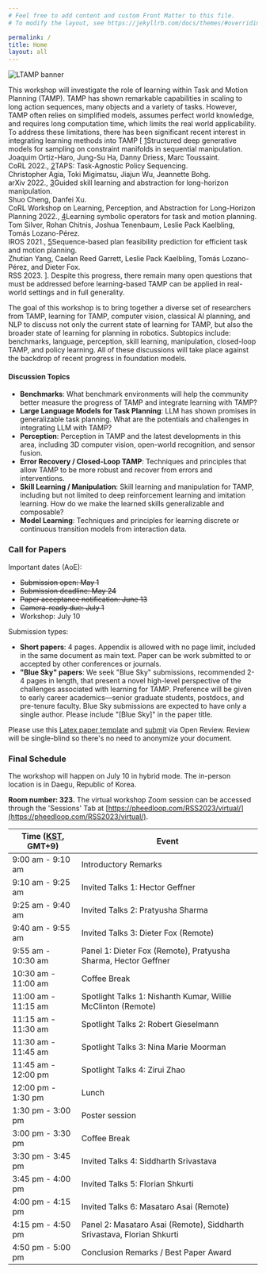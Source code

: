 ```yaml
---
# Feel free to add content and custom Front Matter to this file.
# To modify the layout, see https://jekyllrb.com/docs/themes/#overriding-theme-defaults

permalink: /
title: Home
layout: all
---
```


![LTAMP banner](https://zt-yang.github.io/rss23-l4tamp-workshop/assets/img/LTAMP-banner.png)

This workshop will investigate the role of learning within Task and Motion Planning (TAMP). TAMP has shown remarkable capabilities in scaling to long action sequences, many objects and a variety of tasks. However, TAMP often relies on simplified models, assumes perfect world knowledge, and requires long computation time, which limits the real world applicability. To address these limitations, there has been significant recent interest in integrating learning methods into TAMP [
<span class="secret1"><a href="https://proceedings.mlr.press/v164/ortiz-haro22a.html" target="_blank">1</a></span><span class="reveal1">Structured deep generative models for sampling on constraint manifolds in sequential manipulation. <br>Joaquim Ortiz-Haro, Jung-Su Ha, Danny Driess, Marc Toussaint. <br>CoRL 2022.</span>,
<span class="secret2"><a href="https://arxiv.org/abs/2210.12250" target="_blank">2</a></span><span class="reveal2">TAPS: Task-Agnostic Policy Sequencing. <br>Christopher Agia, Toki Migimatsu, Jiajun Wu, Jeannette Bohg. <br>arXiv 2022.</span>,
<span class="secret3"><a href="https://arxiv.org/abs/2210.12631" target="_blank">3</a></span><span class="reveal3">Guided skill learning and abstraction for long-horizon manipulation. <br>Shuo Cheng, Danfei Xu. <br>CoRL Workshop on Learning, Perception, and Abstraction for Long-Horizon Planning 2022.</span>,
<span class="secret4"><a href="https://arxiv.org/abs/2103.00589" target="_blank">4</a></span><span class="reveal4">Learning symbolic operators for task and motion planning. <br>Tom Silver, Rohan Chitnis, Joshua Tenenbaum, Leslie Pack Kaelbling, Tomás Lozano-Pérez. <br>IROS 2021.</span>,
<span class="secret5"><a href="https://arxiv.org/abs/2211.01576" target="_blank">5</a></span><span class="reveal5">Sequence-based plan feasibility prediction for efficient task and motion planning. <br>Zhutian Yang, Caelan Reed Garrett, Leslie Pack Kaelbling, Tomás Lozano-Pérez, and Dieter Fox. <br>RSS 2023.</span>
]. Despite this progress, there remain many open questions that must be addressed before learning-based TAMP can be applied in real-world settings and in full generality.

The goal of this workshop is to bring together a diverse set of researchers from TAMP, learning for TAMP, computer vision, classical AI planning, and NLP to discuss not only the current state of learning for TAMP, but also the broader state of learning for planning in robotics. Subtopics include: benchmarks, language, perception, skill learning, manipulation, closed-loop TAMP, and policy learning. All of these discussions will take place against the backdrop of recent progress in foundation models.


#### Discussion Topics

- **Benchmarks**: What benchmark environments will help the community better measure the progress of TAMP and integrate learning with TAMP?
- **Large Language Models for Task Planning**: LLM has shown promises in generalizable task planning. What are the potentials and challenges in integrating LLM with TAMP?
- **Perception**: Perception in TAMP and the latest developments in this area, including 3D computer vision, open-world recognition, and sensor fusion.
- **Error Recovery / Closed-Loop TAMP**: Techniques and principles that allow TAMP to be more robust and recover from errors and interventions.
- **Skill Learning / Manipulation**: Skill learning and manipulation for TAMP, including but not limited to deep reinforcement learning and imitation learning. How do we make the learned skills generalizable and composable?
- **Model Learning**: Techniques and principles for learning discrete or continuous transition models from interaction data.


### Call for Papers

Important dates (AoE):
- ~~Submission open: May 1~~
- ~~Submission deadline: May 24~~
- ~~Paper acceptance notification: June 13~~ 
- ~~Camera-ready due: July 1~~
- Workshop: July 10

Submission types:
- **Short papers**: 4 pages. Appendix is allowed with no page limit, included in the same document as main text. Paper can be work submitted to or accepted by other conferences or journals.
- **"Blue Sky" papers**: We seek "Blue Sky" submissions, recommended 2-4 pages in length, that present a novel high-level perspective of the challenges associated with learning for TAMP. Preference will be given to early career academics—senior graduate students, postdocs, and pre-tenure faculty. Blue Sky submissions are expected to have only a single author. Please include "[Blue Sky]" in the paper title.

Please use this [Latex paper template](https://zt-yang.github.io/rss23-l4tamp-workshop/assets/paper-template-latex.zip) and [submit](https://openreview.net/group?id=roboticsfoundation.org/RSS/2023/Workshop/LTAMP) via Open Review. Review will be single-blind so there's no need to anonymize your document.

### Final Schedule

The workshop will happen on July 10 in hybrid mode. The in-person location is in Daegu, Republic of Korea. 

**Room number: 323.** The virtual workshop Zoom session can be accessed through the 'Sessions' Tab at [https://pheedloop.com/RSS2023/virtual/](https://pheedloop.com/RSS2023/virtual/). 

<table>
<thead>
  <tr>
    <th>Time (<a href="https://www.worldtimeserver.com/current_time_in_KR.aspx?city=Daegu">KST</a>, GMT+9)</th>
    <th>Event</th>
  </tr>
</thead>
<tbody>
  <tr>
    <td>9:00 am - 9:10 am</td>
    <td>Introductory Remarks</td>
  </tr>
  <tr>
    <td>9:10 am - 9:25 am</td>
    <td>Invited Talks 1: Hector Geffner</td>
  </tr>
  <tr>
    <td>9:25 am - 9:40 am</td>
    <td>Invited Talks 2: Pratyusha Sharma</td>
  </tr>
  <tr>
    <td>9:40 am - 9:55 am</td>
    <td>Invited Talks 3: Dieter Fox (Remote)</td>
  </tr>
  <tr>
    <td>9:55 am - 10:30 am</td>
    <td>Panel 1: Dieter Fox (Remote), Pratyusha Sharma, Hector Geffner</td>
  </tr>
  <tr>
    <td>10:30 am - 11:00 am</td>
    <td>Coffee Break</td>
  </tr>
  <tr>
    <td>11:00 am - 11:15 am</td>
    <td>Spotlight Talks 1: Nishanth Kumar, Willie McClinton (Remote)</td>
  </tr>
  <tr>
    <td>11:15 am - 11:30 am</td>
    <td>Spotlight Talks 2: Robert Gieselmann</td>
  </tr>
  <tr>
    <td>11:30 am - 11:45 am</td>
    <td>Spotlight Talks 3: Nina Marie Moorman</td>
  </tr>
  <tr>
    <td>11:45 am - 12:00 pm</td>
    <td>Spotlight Talks 4: Zirui Zhao</td>
  </tr>
  <tr>
    <td>12:00 pm - 1:30 pm</td>
    <td>Lunch</td>
  </tr>
  <tr>
    <td>1:30 pm - 3:00 pm</td>
    <td>Poster session</td>
  </tr>
  <tr>
    <td>3:00 pm - 3:30 pm</td>
    <td>Coffee Break</td>
  </tr>
  <tr>
    <td>3:30 pm - 3:45 pm</td>
    <td>Invited Talks 4: Siddharth Srivastava</td>
  </tr>
  <tr>
    <td>3:45 pm - 4:00 pm</td>
    <td>Invited Talks 5: Florian Shkurti</td>
  </tr>
  <tr>
    <td>4:00 pm - 4:15 pm</td>
    <td>Invited Talks 6: Masataro Asai (Remote)</td>
  </tr>
  <tr>
    <td>4:15 pm - 4:50 pm</td>
    <td>Panel 2: Masataro Asai (Remote), Siddharth Srivastava, Florian Shkurti</td>
  </tr>
  <tr>
    <td>4:50 pm - 5:00 pm</td>
    <td>Conclusion Remarks / Best Paper Award</td>
  </tr>
</tbody>
</table>
